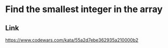 
# Find the smallest integer in the array

## Link

https://www.codewars.com/kata/55a2d7ebe362935a210000b2